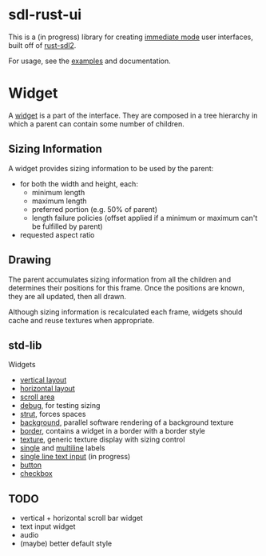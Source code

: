 # sdl-rust-ui

This is a (in progress) library for creating [immediate mode](https://en.wikipedia.org/wiki/Immediate_mode_(computer_graphics)) user interfaces, built off of [rust-sdl2](https://github.com/Rust-SDL2/rust-sdl2).

For usage, see the [examples](./examples/) and documentation.

# Widget

A [widget](./src/widget/widget.rs) is a part of the interface. They are composed in a tree hierarchy in which a parent can contain some number of children.

## Sizing Information

A widget provides sizing information to be used by the parent:

- for both the width and height, each:
    - minimum length
    - maximum length
    - preferred portion (e.g. 50% of parent)
    - length failure policies (offset applied if a minimum or maximum can't be fulfilled by parent)
- requested aspect ratio

## Drawing

The parent accumulates sizing information from all the children and determines their positions for this frame. Once the positions are known, they are all updated, then all drawn.

Although sizing information is recalculated each frame, widgets should cache and reuse textures when appropriate.

## std-lib

Widgets
 - [vertical layout](./src/layout/vertical_layout.rs)
 - [horizontal layout](./src/layout/horizontal_layout.rs)
 - [scroll area](./src/layout/scroller.rs)
 - [debug](./src/widget/debug.rs), for testing sizing
 - [strut](./src/widget/strut.rs), forces spaces
 - [background](./src/widget/background.rs), parallel software rendering of a background texture
 - [border](./src/widget/border.rs), contains a widget in a border with a border style
 - [texture](./src/widget/texture.rs), generic texture display with sizing control
 - [single](./src/widget/single_line_label.rs) and [multiline](./src/widget/multi_line_label.rs) labels
 - [single line text input](./src/widget/single_line_text_input.rs) (in progress)
 - [button](./src/widget/button.rs)
 - [checkbox](./src/widget/checkbox.rs)

## TODO

- vertical + horizontal scroll bar widget
- text input widget
- audio
- (maybe) better default style
